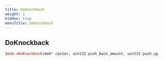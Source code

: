 ```yaml
---
title: DoKnockback
weight: 1
hidden: true
menuTitle: DoKnockback
---
```

## DoKnockback
```perl
$mob->DoKnockback(mob* caster, uint32 push_back_amount, uint32 push_up_amount)
```